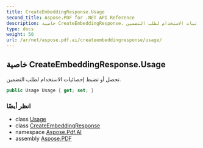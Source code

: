 ```yaml
---
title: CreateEmbeddingResponse.Usage
second_title: Aspose.PDF for .NET API Reference
description: خاصية CreateEmbeddingResponse. تحصل أو تضبط إحصائيات الاستخدام لطلب التضمين
type: docs
weight: 50
url: /ar/net/aspose.pdf.ai/createembeddingresponse/usage/
---
```

## خاصية CreateEmbeddingResponse.Usage

تحصل أو تضبط إحصائيات الاستخدام لطلب التضمين.

```csharp
public Usage Usage { get; set; }
```

### انظر أيضًا

* class [Usage](../../usage/)
* class [CreateEmbeddingResponse](../)
* namespace [Aspose.Pdf.AI](../../../aspose.pdf.ai/)
* assembly [Aspose.PDF](../../../)